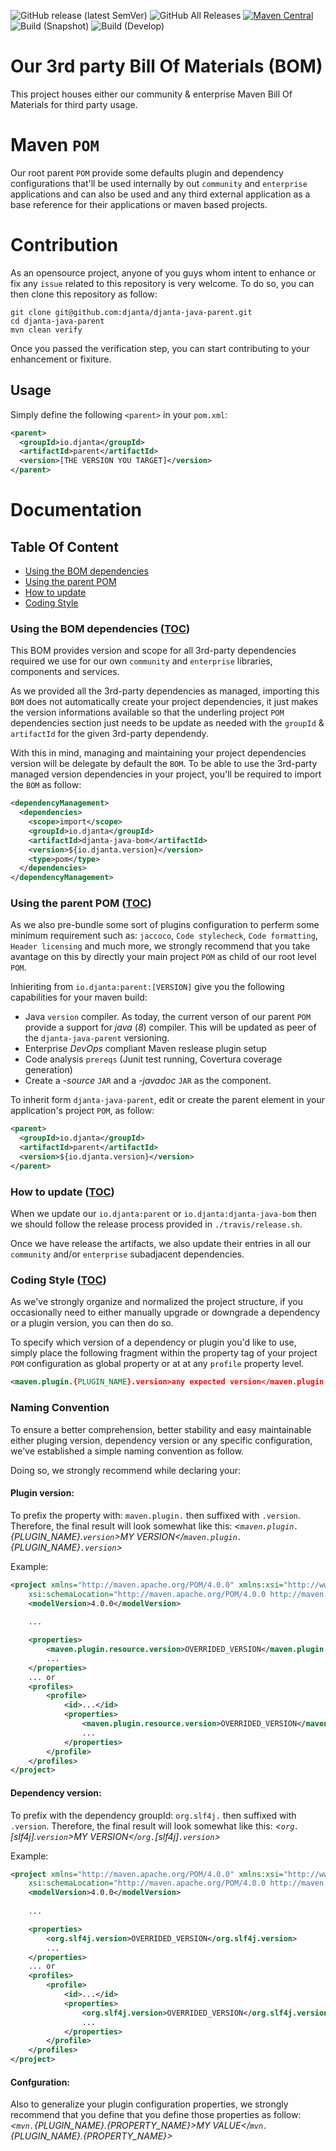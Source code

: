 ![GitHub release (latest SemVer)](https://img.shields.io/github/v/release/djanta/djanta-java-parent)
![GitHub All Releases](https://img.shields.io/github/downloads/djanta/djanta-java-parent/total)
[![Maven Central](https://img.shields.io/maven-central/v/io.djanta/djanta-java-parent.svg?maxAge=2592000)](http://search.maven.org/#artifactdetails%7Cio.djanta%7Cdjanta-java-parent)
![Build (Snapshot)](https://github.com/djanta/djanta-java-parent/workflows/Build%20(Verify%20&%20Deploy)/badge.svg?branch=master)
![Build (Develop)](https://github.com/djanta/djanta-java-parent/workflows/Build%20(Verify%20&%20Test)/badge.svg?branch=develop)

# Our 3rd party Bill Of Materials (BOM)
This project houses either our community & enterprise Maven Bill Of Materials for third party usage.

# Maven `POM`

Our root parent `POM` provide some defaults plugin and dependency configurations that'll be used internally by 
out `community` and  `enterprise` applications and can also be used and any third external application as a base 
reference for their applications or maven based projects.

# Contribution

As an opensource project, anyone of you guys whom intent to enhance or fix any `issue` related to this repository is very welcome. To do so, you can then clone this repository as follow:

```shell
git clone git@github.com:djanta/djanta-java-parent.git
cd djanta-java-parent
mvn clean verify
```

Once you passed the verification step, you can start contributing to your enhancement or fixiture.

## Usage

Simply define the following `<parent>` in your `pom.xml`:
```xml
<parent>
  <groupId>io.djanta</groupId>
  <artifactId>parent</artifactId>
  <version>[THE VERSION YOU TARGET]</version>
</parent>
```

# Documentation

## Table Of Content
* [Using the BOM dependencies](#using-the-bom-dependencies)
* [Using the parent POM](#using-the-parent-pom)
* [How to update](#how-to-update)
* [Coding Style](#conding-styule)

### Using the BOM dependencies ([TOC](#table-of-content))

This BOM provides version and scope for all  3rd-party dependencies required we use for our own `community` and `enterprise` libraries, components and services.

As we provided all the 3rd-party dependencies as managed, importing this `BOM` does not automatically create your project dependencies, 
it just makes the version informations available so that the underling project `POM` dependencies section just needs to be update as needed with the `groupId` & `artifactId` for the given 3rd-party dependendy.

With this in mind, managing and maintaining your project dependencies version will be delegate by default the `BOM`.
To be able to use the 3rd-party managed version dependencies in your project, you'll be required to import the `BOM` as follow:

```xml
<dependencyManagement>
  <dependencies>
    <scope>import</scope>
    <groupId>io.djanta</groupId>
    <artifactId>djanta-java-bom</artifactId>
    <version>${io.djanta.version}</version>
    <type>pom</type>
  </dependencies>
</dependencyManagement>
```

### Using the parent POM ([TOC](#table-of-content))

As we also pre-bundle some sort of plugins configuration to perferm some minimum requirement such as: `jaccoco`, `Code stylecheck`, `Code formatting`, `Header licensing` and much more,
we strongly recommend that you take avantage on this by directly your main project `POM` as child of our root level `POM`.

Inhieriting from `io.djanta:parent:[VERSION]` give you the following capabilities for your maven build:

* Java `version` compiler. As today, the current verson of our parent `POM` provide a support for *java* (_8_) compiler. This will be updated as peer of the `djanta-java-parent` versioning.
* Enterprise *DevOps* compliant Maven reslease plugin setup
* Code analysis `prereqs` (Junit test running, Covertura coverage generation)
* Create a *-source* `JAR` and a *-javadoc* `JAR` as the component.

To inherit form `djanta-java-parent`, edit or create the parent element in your application's project `POM`, as follow:

```xml
<parent>
  <groupId>io.djanta</groupId>
  <artifactId>parent</artifactId>
  <version>${io.djanta.version}</version>
</parent>
```

### How to update ([TOC](#table-of-content))

When we update our `io.djanta:parent` or `io.djanta:djanta-java-bom` then we should follow the release process provided in `./travis/release.sh`.

Once we have release the artifacts, we also update their entries in all our `community` and/or `enterprise` subadjacent dependencies.

### Coding Style ([TOC](#table-of-content))

As we've strongly organize and normalized the project structure, if you occasionally need to either manually upgrade or downgrade a dependency or a plugin version, you can then do so. 

To specify which version of a dependency or plugin you'd like to use, simply place the following fragment within the property tag of your project `POM` configuration as global property or at 
at any `profile` property level.

```xml
<maven.plugin.{PLUGIN_NAME}.version>any expected version</maven.plugin.{PLUGIN_NAME}.version>
```

### Naming Convention

To ensure a better comprehension, better stability and easy maintainable either pluging version, dependency version or any specific configuration, we've established a simple naming convention as follow.

Doing so, we strongly recommend while declaring your:

#### Plugin version:

To prefix the property with: `maven.plugin.` then suffixed with `.version`. Therefore, the final result will look somewhat like this: *_<`maven.plugin.`{PLUGIN_NAME}.`version`>MY VERSION</`maven.plugin.`{PLUGIN_NAME}`.version`>_*

Example:

```xml
<project xmlns="http://maven.apache.org/POM/4.0.0" xmlns:xsi="http://www.w3.org/2001/XMLSchema-instance" 
    xsi:schemaLocation="http://maven.apache.org/POM/4.0.0 http://maven.apache.org/maven-v4_0_0.xsd">
    <modelVersion>4.0.0</modelVersion>
    
    ...

    <properties>
        <maven.plugin.resource.version>OVERRIDED_VERSION</maven.plugin.resource.version>
        ...
    </properties>
    ... or
    <profiles>
        <profile>
            <id>...</id>
            <properties>
                <maven.plugin.resource.version>OVERRIDED_VERSION</maven.plugin.resource.version>
                ...
            </properties>
        </profile>
    </profiles>
</project>
```

#### Dependency version:

To prefix with the dependency groupId: `org.slf4j.` then suffixed with `.version`. Therefore, the final result will look somewhat like this: *_<`org.`[slf4j].`version`>MY VERSION</`org.`[slf4j]`.version`>_*

Example:

```xml
<project xmlns="http://maven.apache.org/POM/4.0.0" xmlns:xsi="http://www.w3.org/2001/XMLSchema-instance" 
    xsi:schemaLocation="http://maven.apache.org/POM/4.0.0 http://maven.apache.org/maven-v4_0_0.xsd">
    <modelVersion>4.0.0</modelVersion>
    
    ...

    <properties>
        <org.slf4j.version>OVERRIDED_VERSION</org.slf4j.version>
        ...
    </properties>
    ... or
    <profiles>
        <profile>
            <id>...</id>
            <properties>
                <org.slf4j.version>OVERRIDED_VERSION</org.slf4j.version>
                ...
            </properties>
        </profile>
    </profiles>
</project>
```

#### Confguration:

Also to generalize your plugin configuration properties, we strongly recommend that you define that you define those properties as follow:  *_<`mvn.`{PLUGIN_NAME}.{PROPERTY_NAME}>MY VALUE</`mvn.`{PLUGIN_NAME}.{PROPERTY_NAME}>_*
